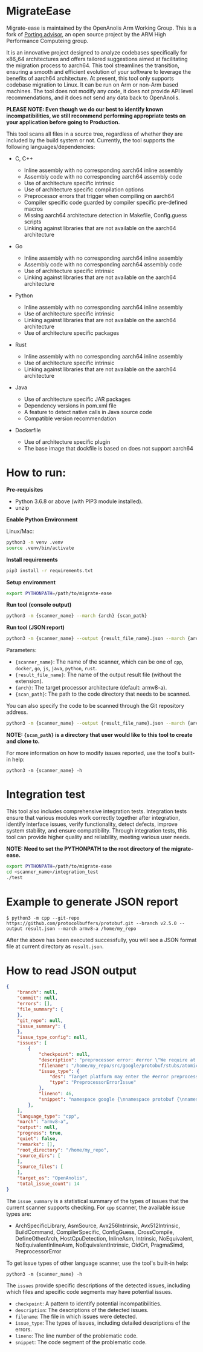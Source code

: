 MigrateEase
============

Migrate-ease is maintained by the OpenAnolis Arm Working Group. This is a fork of [Porting advisor](https://github.com/arm-hpc/porting-advisor), an open source project by the ARM High Performance Computeing group.

It is an innovative project designed to analyze codebases specifically for x86_64 architectures and offers tailored suggestions aimed at facilitating the migration process to aarch64. This tool streamlines the transition, ensuring a smooth and efficient evolution of your software to leverage the benefits of aarch64 architecture. At present, this tool only supports codebase migration to Linux. It can be run on Arm or non-Arm based machines. The tool does not modify any code, it does not provide API level recommendations, and it does not send any data back to OpenAnolis.

**PLEASE NOTE: Even though we do our best to identify known incompatibilities, we still recommend performing appropriate tests on your application before going to Production.**

This tool scans all files in a source tree, regardless of whether they are included by the build system or not. Currently, the tool supports the following languages/dependencies:

* C, C++
    * Inline assembly with no corresponding aarch64 inline assembly
    * Assembly code with no corresponding aarch64 assembly code
    * Use of architecture specific intrinsic
    * Use of architecture specific compilation options
    * Preprocessor errors that trigger when compiling on aarch64
    * Compiler specific code guarded by compiler specific pre-defined macros
    * Missing aarch64 architecture detection in Makefile, Config.guess scripts
    * Linking against libraries that are not available on the aarch64 architecture

* Go
    * Inline assembly with no corresponding aarch64 inline assembly
    * Assembly code with no corresponding aarch64 assembly code
    * Use of architecture specific intrinsic
    * Linking against libraries that are not available on the aarch64 architecture

* Python
    * Inline assembly with no corresponding aarch64 inline assembly
    * Use of architecture specific intrinsic
    * Linking against libraries that are not available on the aarch64 architecture
    * Use of architecture specific packages

* Rust
    * Inline assembly with no corresponding aarch64 inline assembly
    * Use of architecture specific intrinsic
    * Linking against libraries that are not available on the aarch64 architecture

* Java
    * Use of architecture specific JAR packages
    * Dependency versions in pom.xml file
    * A feature to detect native calls in Java source code
    * Compatible version recommendation

* Dockerfile
    * Use of architecture specific plugin
    * The base image that dockfile is based on does not support aarch64

# How to run:

**Pre-requisites**
- Python 3.6.8 or above (with PIP3 module installed).
- unzip

**Enable Python Environment**

Linux/Mac:
```bash
python3 -m venv .venv
source .venv/bin/activate
```

**Install requirements**

```bash
pip3 install -r requirements.txt
```

**Setup environment**
```bash
export PYTHONPATH=/path/to/migrate-ease
```

**Run tool (console output)**

```bash
python3 -m {scanner_name} --march {arch} {scan_path}
```

**Run tool (JSON report)**

```bash
python3 -m {scanner_name} --output {result_file_name}.json --march {arch} {scan_path}
```

Parameters:
- `{scanner_name}`: The name of the scanner, which can be one of `cpp`, `docker`, `go`, `js`, `java`, `python`, `rust`.
- `{result_file_name}`: The name of the output result file (without the extension).
- `{arch}`: The target processor architecture (default: armv8-a).
- `{scan_path}`: The path to the code directory that needs to be scanned.

You can also specify the code to be scanned through the Git repository address.
```bash
python3 -m {scanner_name} --output {result_file_name}.json --march {arch} --git-repo {repo} {scan_path}
```
**NOTE: `{scan_path}` is a directory that user would like to this tool to create and clone to.**

For more information on how to modify issues reported, use the tool's built-in help:

```
python3 -m {scanner_name} -h
```

# Integration test

This tool also includes comprehensive integration tests. Integration tests ensure that various modules work correctly together after integration, identify interface issues, verify functionality, detect defects, improve system stability, and ensure compatibility. Through integration tests, this tool can provide higher quality and reliability, meeting various user needs.

**NOTE: Need to set the PYTHONPATH to the root directory of the migrate-ease.**

```bash
export PYTHONPATH=/path/to/migrate-ease
cd <scanner_name>/integration_test
./test
```

# Example to generate JSON report
```
$ python3 -m cpp --git-repo https://github.com/protocolbuffers/protobuf.git --branch v2.5.0 --output result.json --march armv8-a /home/my_repo
```
After the above has been executed successfully, you will see a JSON format file at current directory as `result.json`.

# How to read JSON output
```json
{
    "branch": null,
    "commit": null,
    "errors": [],
    "file_summary": {
    },
    "git_repo": null,
    "issue_summary": {
    },
    "issue_type_config": null,
    "issues": [
        {
            "checkpoint": null,
            "description": "preprocessor error: #error \"We require at least vs2005 for MemoryBarrier\"",
            "filename": "/home/my_repo/src/google/protobuf/stubs/atomicops_internals_x86_msvc.h",
            "issue_type": {
                "des": "Target platform may enter the #error preprocessing logic.",
                "type": "PreprocessorErrorIssue"
            },
            "lineno": 46,
            "snippet": "namespace google {\nnamespace protobuf {\nnamespace internal {\n\ninline Atomic32 NoBarrier_AtomicIncrement(volatile Atomic32* ptr,\n                                          Atomic32 increment) {\n  return Barrier_AtomicIncrement(ptr, increment);\n}\n\n#if !(defined(_MSC_VER) && _MSC_VER >= 1400)\n<font style='color:red;'>#error \"We require at least vs2005 for MemoryBarrier\"</font>\n#endif\n\ninline Atomic32 Acquire_CompareAndSwap(volatile Atomic32* ptr,\n                                       Atomic32 old_value,\n                                       Atomic32 new_value) {\n  return NoBarrier_CompareAndSwap(ptr, old_value, new_value);\n}\n\ninline Atomic32 Release_CompareAndSwap(volatile Atomic32* ptr,\n                                       Atomic32 old_value,\n"
        },
    ],
    "language_type": "cpp",
    "march": "armv8-a",
    "output": null,
    "progress": true,
    "quiet": false,
    "remarks": [],
    "root_directory": "/home/my_repo",
    "source_dirs": [
    ],
    "source_files": [
    ],
    "target_os": "OpenAnolis",
    "total_issue_count": 14
}
```

The `issue_summary` is a statistical summary of the types of issues that the current scanner supports checking. For `cpp` scanner, the available issue types are:

- ArchSpecificLibrary, AsmSource, Avx256Intrinsic, Avx512Intrinsic,
  BuildCommand, CompilerSpecific, ConfigGuess, CrossCompile,
  DefineOtherArch, HostCpuDetection, InlineAsm, Intrinsic,
  NoEquivalent, NoEquivalentInlineAsm, NoEquivalentIntrinsic, OldCrt,
  PragmaSimd, PreprocessorError

To get issue types of other language scanner, use the tool's built-in help:

```
python3 -m {scanner_name} -h
```

The `issues` provide specific descriptions of the detected issues, including which files and specific code segments may have potential issues.
- `checkpoint`: A pattern to identify potential incompatibilities.
- `description`: The descriptions of the detected issues.
- `filename`: The file in which issues were detected.
- `issue_type`: The types of issues, including detailed descriptions of the errors.
- `lineno`: The line number of the problematic code.
- `snippet`: The code segment of the problematic code.